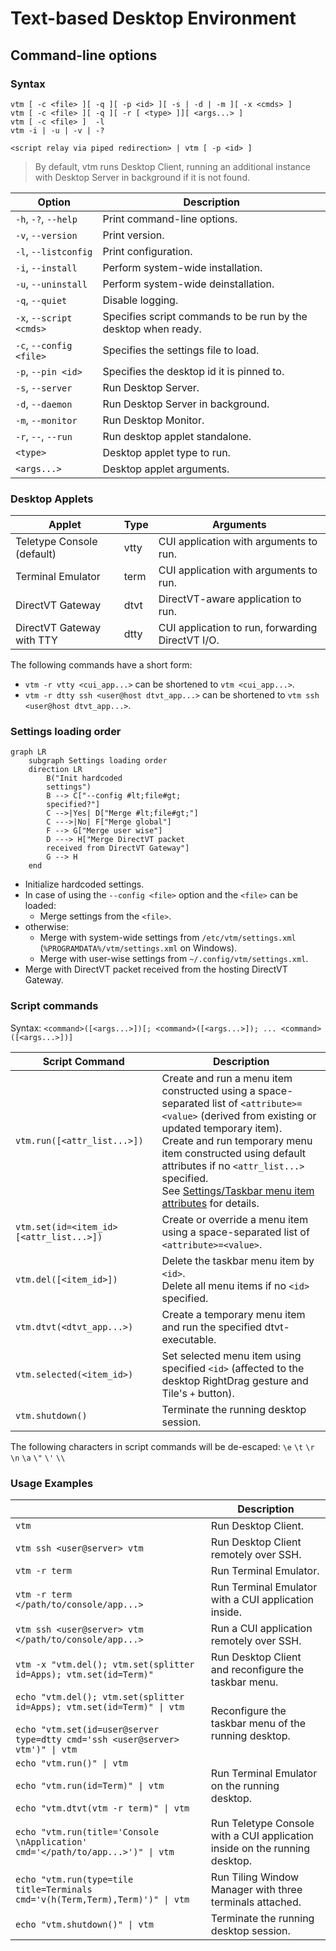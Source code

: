 # Text-based Desktop Environment

## Command-line options

### Syntax

```
vtm [ -c <file> ][ -q ][ -p <id> ][ -s | -d | -m ][ -x <cmds> ]
vtm [ -c <file> ][ -q ][ -r [ <type> ]][ <args...> ]
vtm [ -c <file> ]  -l
vtm -i | -u | -v | -?

<script relay via piped redirection> | vtm [ -p <id> ]
```

> By default, vtm runs Desktop Client, running an additional instance with Desktop Server in background if it is not found.

Option                  | Description
------------------------|-------------------------------------------------------
`-h`, `-?`, `--help`    | Print command-line options.
`-v`, `--version`       | Print version.
`-l`, `--listconfig`    | Print configuration.
`-i`, `--install`       | Perform system-wide installation.
`-u`, `--uninstall`     | Perform system-wide deinstallation.
`-q`, `--quiet`         | Disable logging.
`-x`, `--script <cmds>` | Specifies script commands to be run by the desktop when ready.
`-c`, `--config <file>` | Specifies the settings file to load.
`-p`, `--pin <id>`      | Specifies the desktop id it is pinned to.
`-s`, `--server`        | Run Desktop Server.
`-d`, `--daemon`        | Run Desktop Server in background.
`-m`, `--monitor`       | Run Desktop Monitor.
`-r`, `--`, `--run`     | Run desktop applet standalone.
`<type>`                | Desktop applet type to run.
`<args...>`             | Desktop applet arguments.

### Desktop Applets

Applet                     | Type | Arguments
---------------------------|------|------------------------------------------
Teletype Console (default) | vtty | CUI application with arguments to run.
Terminal Emulator          | term | CUI application with arguments to run.
DirectVT Gateway           | dtvt | DirectVT-aware application to run.
DirectVT Gateway with TTY  | dtty | CUI application to run, forwarding DirectVT I/O.

The following commands have a short form:
  - `vtm -r vtty <cui_app...>` can be shortened to `vtm <cui_app...>`.
  - `vtm -r dtty ssh <user@host dtvt_app...>` can be shortened to `vtm ssh <user@host dtvt_app...>`.

### Settings loading order

```mermaid
graph LR
    subgraph Settings loading order
    direction LR
        B("Init hardcoded
        settings")
        B --> C["--config #lt;file#gt;
        specified?"]
        C -->|Yes| D["Merge #lt;file#gt;"]
        C --->|No| F["Merge global"]
        F --> G["Merge user wise"]
        D ---> H["Merge DirectVT packet
        received from DirectVT Gateway"]
        G --> H
    end
```

- Initialize hardcoded settings.
- In case of using the `--config <file>` option and the `<file>` can be loaded:
    - Merge settings from the `<file>`.
- otherwise:
    - Merge with system-wide settings from `/etc/vtm/settings.xml` (`%PROGRAMDATA%/vtm/settings.xml` on Windows).
    - Merge with user-wise settings from `~/.config/vtm/settings.xml`.
- Merge with DirectVT packet received from the hosting DirectVT Gateway.

### Script commands

Syntax: `<command>([<args...>])[; <command>([<args...>]); ... <command>([<args...>])]`

Script Command                           | Description
-----------------------------------------|-------------------------------------------
`vtm.run([<attr_list...>])`              | Create and run a menu item constructed using a space-separated list of `<attribute>=<value>` (derived from existing or updated temporary item).<br>Create and run temporary menu item constructed using default attributes if no `<attr_list...>` specified.<br>See [Settings/Taskbar menu item attributes](settings.md#Taskbar-menu-item-attributes) for details.
`vtm.set(id=<item_id> [<attr_list...>])` | Create or override a menu item using a space-separated list of `<attribute>=<value>`.
`vtm.del([<item_id>])`                   | Delete the taskbar menu item by `<id>`.<br>Delete all menu items if no `<id>` specified.
`vtm.dtvt(<dtvt_app...>)`                | Create a temporary menu item and run the specified dtvt-executable.
`vtm.selected(<item_id>)`                | Set selected menu item using specified `<id>` (affected to the desktop RightDrag gesture and Tile's `+` button).
`vtm.shutdown()`                         | Terminate the running desktop session.

The following characters in script commands will be de-escaped: `\e` `\t` `\r` `\n` `\a` `\"` `\'` `\\`

### Usage Examples

|                                                     | Description
------------------------------------------------------|--------------------------------------------
`vtm`                                                 | Run Desktop Client.
`vtm ssh <user@server> vtm`                           | Run Desktop Client remotely over SSH.
`vtm -r term`                                         | Run Terminal Emulator.
`vtm -r term </path/to/console/app...>`               | Run Terminal Emulator with a CUI application inside.
`vtm ssh <user@server> vtm </path/to/console/app...>` | Run a CUI application remotely over SSH.
`vtm -x "vtm.del(); vtm.set(splitter id=Apps); vtm.set(id=Term)"` | Run Desktop Client and reconfigure the taskbar menu.
`echo "vtm.del(); vtm.set(splitter id=Apps); vtm.set(id=Term)" \| vtm`<br><br>`echo "vtm.set(id=user@server type=dtty cmd='ssh <user@server> vtm')" \| vtm` | Reconfigure the taskbar menu of the running desktop.
`echo "vtm.run()" \| vtm`<br><br>`echo "vtm.run(id=Term)" \| vtm`<br><br>`echo "vtm.dtvt(vtm -r term)" \| vtm` | Run Terminal Emulator on the running desktop.
`echo "vtm.run(title='Console \nApplication' cmd='</path/to/app...>')" \| vtm` | Run Teletype Console with a CUI application inside on the running desktop.
`echo "vtm.run(type=tile title=Terminals cmd='v(h(Term,Term),Term)')" \| vtm` | Run Tiling Window Manager with three terminals attached.
`echo "vtm.shutdown()" \| vtm`                        | Terminate the running desktop session.